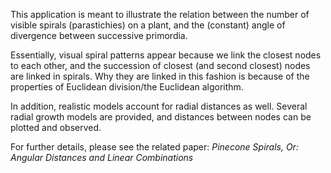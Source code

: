 This application is meant to illustrate the relation between the number of visible spirals (parastichies) on a plant, and the (constant) angle of divergence between successive primordia. 

Essentially, visual spiral patterns appear because we link the closest nodes to each other, and the succession of closest (and second closest) nodes are linked in spirals.
Why they are linked in this fashion is because of the properties of Euclidean division/the Euclidean algorithm. 

In addition, realistic models account for radial distances as well. Several radial growth models are provided, and distances between nodes can be plotted and observed.

For further details, please see the related paper: _Pinecone Spirals, Or: Angular Distances and Linear Combinations_
